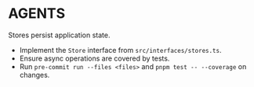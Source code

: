 # AGENTS

Stores persist application state.

- Implement the `Store` interface from `src/interfaces/stores.ts`.
- Ensure async operations are covered by tests.
- Run `pre-commit run --files <files>` and `pnpm test -- --coverage` on changes.
